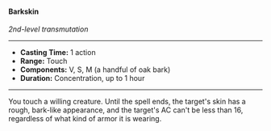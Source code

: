 #### Barkskin
*2nd-level transmutation*
___
- **Casting Time:** 1 action
- **Range:** Touch
- **Components:** V, S, M (a handful of oak bark)
- **Duration:** Concentration, up to 1 hour
---
You touch a willing creature. Until the spell ends, the target's skin has a rough, bark-like appearance, and the target's AC can't be less than 16, regardless of what kind of armor it is wearing.